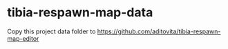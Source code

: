 # tibia-respawn-map-data

Copy this project data folder to https://github.com/aditovita/tibia-respawn-map-editor